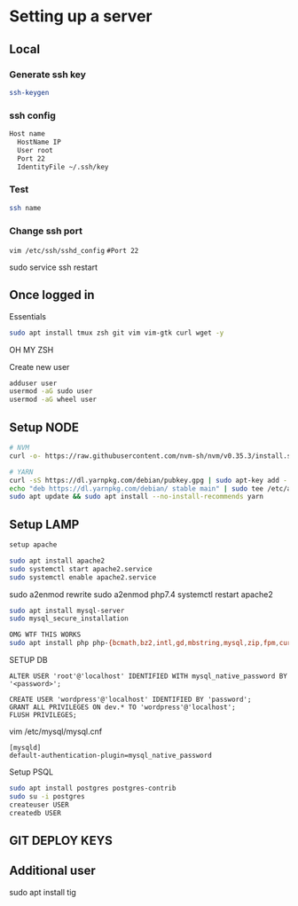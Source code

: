 # Setting up a server

## Local

### Generate ssh key

```sh
ssh-keygen
```

### ssh config

```sh
Host name
  HostName IP
  User root
  Port 22
  IdentityFile ~/.ssh/key
```

### Test

```sh
ssh name
```

### Change ssh port

`vim /etc/ssh/sshd_config`
`#Port 22`

sudo service ssh restart

## Once logged in

Essentials

```sh
sudo apt install tmux zsh git vim vim-gtk curl wget -y
```

OH MY ZSH

Create new user
```sh
adduser user
usermod -aG sudo user
usermod -aG wheel user
```


## Setup NODE

```sh
# NVM
curl -o- https://raw.githubusercontent.com/nvm-sh/nvm/v0.35.3/install.sh | bash

# YARN
curl -sS https://dl.yarnpkg.com/debian/pubkey.gpg | sudo apt-key add -
echo "deb https://dl.yarnpkg.com/debian/ stable main" | sudo tee /etc/apt/sources.list.d/yarn.list
sudo apt update && sudo apt install --no-install-recommends yarn
```


## Setup LAMP

```sh
setup apache

sudo apt install apache2
sudo systemctl start apache2.service
sudo systemctl enable apache2.service
```

sudo a2enmod rewrite
sudo a2enmod php7.4
systemctl restart apache2

```sh
sudo apt install mysql-server
sudo mysql_secure_installation
```

```sh
OMG WTF THIS WORKS
sudo apt install php php-{bcmath,bz2,intl,gd,mbstring,mysql,zip,fpm,curl,dom} -y
```

SETUP DB
```
ALTER USER 'root'@'localhost' IDENTIFIED WITH mysql_native_password BY '<password>';

CREATE USER 'wordpress'@'localhost' IDENTIFIED BY 'password';
GRANT ALL PRIVILEGES ON dev.* TO 'wordpress'@'localhost';
FLUSH PRIVILEGES;
```

vim /etc/mysql/mysql.cnf
```
[mysqld]
default-authentication-plugin=mysql_native_password
```

Setup PSQL
```sh
sudo apt install postgres postgres-contrib
sudo su -i postgres
createuser USER
createdb USER
```

## GIT DEPLOY KEYS

## Additional user

sudo apt install tig
